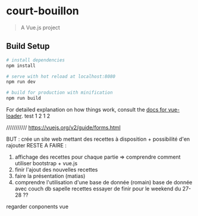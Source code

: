 # court-bouillon

> A Vue.js project

## Build Setup

``` bash
# install dependencies
npm install

# serve with hot reload at localhost:8080
npm run dev

# build for production with minification
npm run build
```

For detailed explanation on how things work, consult the [docs for vue-loader](http://vuejs.github.io/vue-loader).
test 1 2 1 2




///////////
         https://vuejs.org/v2/guide/forms.html




BUT : crée un site web mettant des recettes à disposition + possibilité d'en rajouter
RESTE A FAIRE :
1. affichage des recettes pour chaque partie => comprendre comment utiliser bootstrap + vue.js
2. finir l'ajout des nouvelles recettes
3. faire la présentation (matias)
4. comprendre l'utilisation d'une base de donnée (romain) base de donnée avec couch db sapelle recettes
essayer de finir pour le weekend du 27-28 ??



regarder conponents vue
